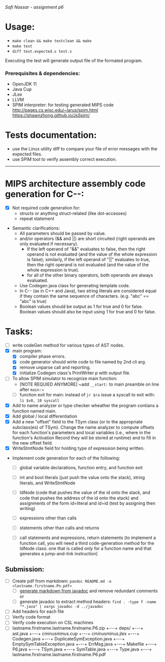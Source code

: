 _Safi Nassar - assignment p6_

# Usage:

-   `make clean && make testclean && make`
-   `make test`
-   `diff test.expected.s test.s`

Executing the test will generate output file of the formated program.

### Prerequisites & dependencies:

-   OpenJDK 11
-   Java Cup
-   JLex
-   LLVM
-   SPIM interpreter: for testing generated MIPS code http://pages.cs.wisc.edu/~larus/spim.html https://shawnzhong.github.io/JsSpim/

# Tests documentation:
- use the Linux utility diff to compare your file of error messages with the expected files.
- use SPIM tool to verify assembly correct execution.

---

# MIPS architecture assembly code generation for C--: 
- [x] Not required code generation for: 
  - structs or anything struct-related (like dot-accesses)
  - repeat statement
- Semantic clarifications: 
  - All parameters should be passed by value.
  - and/or operators (&& and ||) are short circuited (right operands are only evaluated if necessary). 
    - If the left operand of "&&" evaluates to false, then the right operand is not evaluated (and the value of the whole expression is false); similarly, if the left operand of "||" evaluates to true, then the right operand is not evaluated (and the value of the whole expression is true).
    - for all of the other binary operators, both operands are always evaluated.
  - Use Codegen.java class for generating template code.
  - In C-- (as in C++ and Java), two string literals are considered equal if they contain the same sequence of characters. (e.g. "abc" == "abc" is true)
  - Boolean values should be output as 1 for true and 0 for false. Boolean values should also be input using 1 for true and 0 for false.


# Tasks: 
- [ ] write codeGen method for various types of AST nodes.
- [x] main program: 
  - [x] compiler phase errors. 
  - [x] code generator should wirte code to file named by 2nd cli arg.
  - [x] remove unparse call and reporting.
  - [x] initialize Codegen class's PrintWriter p with output file.
- [ ] To allow SPIM simulator to recognize main function:
  - [NOTE REQUIED ANYMORE] ~add `__start:` to main preamble on line after `main:`~
  - [ ] function exit for main: instead of `jr $ra` issue a syscall to exit with: 
        ```
        li $v0, 10
        syscall
        ```
- [x] Add to name analyzer or type checker wheather the program contians a function named main.
- [x] Add global / local differentiation
- [x] Add a new "offset" field to the TSym class (or to the appropriate subclass(es) of TSym). Change the name analyzer to compute offsets for each function's parameters and local variables (i.e., where in the function's Activation Record they will be stored at runtime) and to fill in the new offset field. 
- [x] WriteStmtNode field for holding type of expression being written. 
- Implement code generation for each of the following: 
  - [ ] global variable declarations, function entry, and function exit
  - [ ] int and bool literals (just push the value onto the stack), string literals, and WriteStmtNode
  - [ ] IdNode (code that pushes the value of the id onto the stack, and code that pushes the address of the id onto the stack) and assignments of the form id=literal and id=id (test by assigning then writing)
  - [ ] expressions other than calls
  - [ ] statements other than calls and returns
  - [ ] call statements and expressions, return statements (to implement a function call, you will need a third code-generation method for the IdNode class: one that is called only for a function name and that generates a jump-and-link instruction)



## Submission:
  - [ ] Create pdf from markdown: `pandoc README.md -o <lastname.firstname.Pn.pdf>`
      - [ ] [generate markdown from javadoc](https://delight-im.github.io/Javadoc-to-Markdown) and remove redundant comments
        or
      - [ ] generate javadoc to extract method headers: `find . -type f -name "*.java" | xargs javadoc -d ../javadoc`
  - [ ] Add headers for each file
  - [ ] Verify code format
  - [ ] Verify code execution on CSL machines
- [ ] lastname.firstname.lastname.firstname.P6.zip
+---+ deps/
+---+ ast.java
+---+ cminusminus.cup
+---+ cminusminus.jlex
+---+ Codegen.java
+---+ DuplicateSymException.java
+---+ EmptySymTableException.java
+---+ ErrMsg.java
+---+ Makefile
+---+ P6.java
+---+ TSym.java
+---+ SymTable.java
+---+ Type.java
+---+ lastname.firstname.lastname.firstname.P6.pdf
